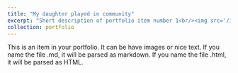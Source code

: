 ```yaml
---
title: "My daughter played in community"
excerpt: "Short description of portfolio item number 1<br/><img src='/images/huihui01.png'>"
collection: portfolio
---
```


This is an item in your portfolio. It can be have images or nice text. If you name the file .md, it will be parsed as markdown. If you name the file .html, it will be parsed as HTML. 
